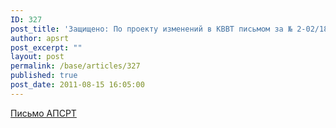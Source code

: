 ```yaml
---
ID: 327
post_title: 'Защищено: По проекту изменений в КВВТ письмом за № 2-02/185'
author: apsrt
post_excerpt: ""
layout: post
permalink: /base/articles/327
published: true
post_date: 2011-08-15 16:05:00
---
```

<a href="http://www.apsrt.ru/docs/2-02-185.doc">Письмо АПСРТ</a>